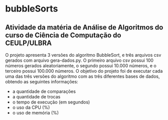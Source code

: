 # bubbleSorts
## Atividade da matéria de Análise de Algoritmos do curso de Ciência de Computação do CEULP/ULBRA

O projeto apresenta 3 versões do algoritmo BubbleSort, e três arquivos csv gerados com arquivo gera-dados.py. O primeiro arquivo csv possui 100 números gerados aleatoriamente, o segundo possui 10.000 números, e o terceiro possui 100.000 números.
O objetivo do projeto foi de executar cada uma das três versões do algoritmo com as três diferentes bases de dados, obtendo as seguintes informações:
* a quantidade de comparações
* a quantidade de trocas
* o tempo de execução (em segundos)
* o uso da CPU (%)
* o uso de memória (%)
